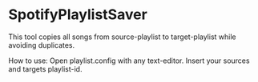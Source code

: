 # SpotifyPlaylistSaver
This tool copies all songs from source-playlist to target-playlist while avoiding duplicates.

How to use:
Open playlist.config with any text-editor.
Insert your sources and targets playlist-id.
